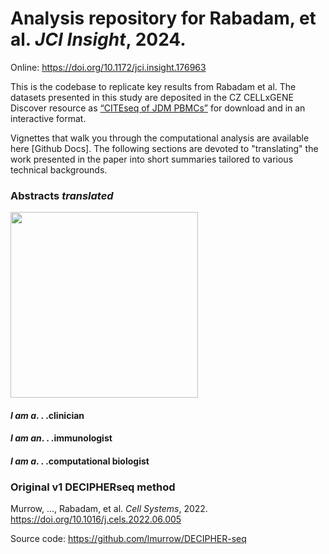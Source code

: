 # Analysis repository for Rabadam, et al. _JCI Insight_, 2024. 
Online: https://doi.org/10.1172/jci.insight.176963

This is the codebase to replicate key results from Rabadam et al. The datasets presented in this study are deposited in the CZ CELLxGENE Discover resource as [“CITEseq of JDM PBMCs”](https://cellxgene.cziscience.com/collections/c672834e-c3e3-49cb-81a5-4c844be4a975) for download and in an interactive format.

Vignettes that walk you through the computational analysis are available here [Github Docs]. The following sections are devoted to "translating" the work presented in the paper into short summaries tailored to various technical backgrounds.

### Abstracts _translated_
<img src="https://github.com/grabadam-cal/jdm-DECIPHER-2024/assets/74675873/b1d90520-1b8c-4272-ad91-f488ba683f3c" width="300" height="297"/>

#### _I am a_. . .**clinician**

#### _I am an_. . .**immunologist**

#### _I am a_. . .**computational biologist**

### Original v1 DECIPHERseq method 
Murrow, ..., Rabadam, et al. _Cell Systems_, 2022. https://doi.org/10.1016/j.cels.2022.06.005

Source code: https://github.com/lmurrow/DECIPHER-seq
